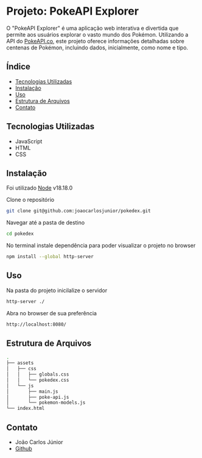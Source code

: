 # Projeto: PokeAPI Explorer
O "PokeAPI Explorer" é uma aplicação web interativa e divertida que permite aos usuários explorar o vasto mundo dos Pokémon. Utilizando a API do [PokeAPI.co](https://pokeapi.co/), este projeto oferece informações detalhadas sobre centenas de Pokémon, incluindo dados, inicialmente, como nome e tipo.

## Índice
- [Tecnologias Utilizadas](#tecnologias-utilizadas)
- [Instalação](#instalação)
- [Uso](#uso)
- [Estrutura de Arquivos](#estrutura-de-arquivos)
- [Contato](#contato)

## Tecnologias Utilizadas
- JavaScript
- HTML
- CSS

## Instalação
Foi utilizado [Node](https://www.python.org/) v18.18.0

Clone o repositório
```sh
git clone git@github.com:joaocarlosjunior/pokedex.git
```

Navegar até a pasta de destino
```sh
cd pokedex
```

No terminal instale dependência para poder visualizar o projeto no browser
```sh
npm install --global http-server
```

## Uso
Na pasta do projeto inicilalize o servidor
```sh
http-server ./
```
Abra no browser de sua preferência
```sh
http://localhost:8080/
```

## Estrutura de Arquivos
```sh
.
├── assets
│   ├── css
│   │   ├── globals.css
│   │   └── pokedex.css
│   └── js
│       ├── main.js
│       ├── poke-api.js
│       └── pokemon-models.js
└── index.html
```


## Contato
- João Carlos Júnior
- [Github](https://github.com/joaocarlosjunior)
